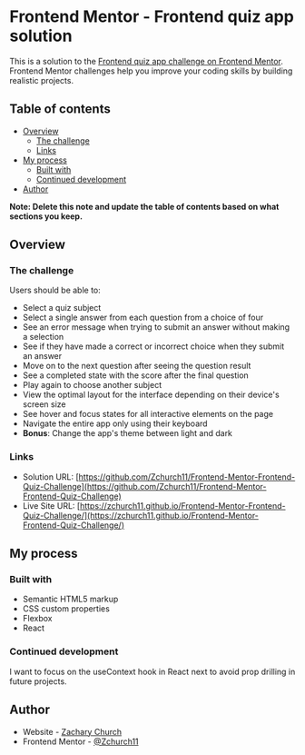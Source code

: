 # Frontend Mentor - Frontend quiz app solution

This is a solution to the [Frontend quiz app challenge on Frontend Mentor](https://www.frontendmentor.io/challenges/frontend-quiz-app-BE7xkzXQnU). Frontend Mentor challenges help you improve your coding skills by building realistic projects. 

## Table of contents

- [Overview](#overview)
  - [The challenge](#the-challenge)
  - [Links](#links)
- [My process](#my-process)
  - [Built with](#built-with)
  - [Continued development](#continued-development)
- [Author](#author)


**Note: Delete this note and update the table of contents based on what sections you keep.**

## Overview

### The challenge

Users should be able to:

- Select a quiz subject
- Select a single answer from each question from a choice of four
- See an error message when trying to submit an answer without making a selection
- See if they have made a correct or incorrect choice when they submit an answer
- Move on to the next question after seeing the question result
- See a completed state with the score after the final question
- Play again to choose another subject
- View the optimal layout for the interface depending on their device's screen size
- See hover and focus states for all interactive elements on the page
- Navigate the entire app only using their keyboard
- **Bonus**: Change the app's theme between light and dark


### Links

- Solution URL: [https://github.com/Zchurch11/Frontend-Mentor-Frontend-Quiz-Challenge](https://github.com/Zchurch11/Frontend-Mentor-Frontend-Quiz-Challenge)
- Live Site URL: [https://zchurch11.github.io/Frontend-Mentor-Frontend-Quiz-Challenge/](https://zchurch11.github.io/Frontend-Mentor-Frontend-Quiz-Challenge/)

## My process

### Built with

- Semantic HTML5 markup
- CSS custom properties
- Flexbox
- React

### Continued development

I want to focus on the useContext hook in React next to avoid prop drilling in future projects.



## Author

- Website - [Zachary Church](https://www.your-site.com)
- Frontend Mentor - [@Zchurch11](https://www.frontendmentor.io/profile/yourusername)



